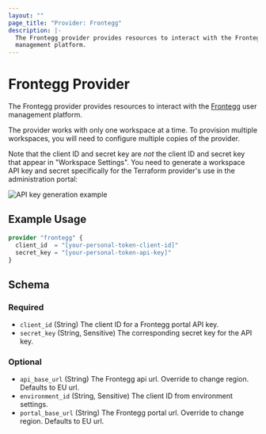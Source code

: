 ```yaml
---
layout: ""
page_title: "Provider: Frontegg"
description: |-
  The Frontegg provider provides resources to interact with the Frontegg user
  management platform.
---
```


# Frontegg Provider

The Frontegg provider provides resources to interact with the [Frontegg] user
management platform.

The provider works with only one workspace at a time. To provision multiple
workspaces, you will need to configure multiple copies of the provider.

Note that the client ID and secret key are _not_ the client ID and secret key
that appear in "Workspace Settings". You need to generate a workspace API key
and secret specifically for the Terraform provider's use in the administration
portal:

![API key generation example](https://user-images.githubusercontent.com/882976/132739276-bc72aa75-8c30-452c-b929-85a8d7ffa4d0.png)

## Example Usage

```terraform
provider "frontegg" {
  client_id  = "[your-personal-token-client-id]"
  secret_key = "[your-personal-token-api-key]"
}
```


<!-- schema generated by tfplugindocs -->

## Schema

### Required

- `client_id` (String) The client ID for a Frontegg portal API key.
- `secret_key` (String, Sensitive) The corresponding secret key for the API key.

### Optional

- `api_base_url` (String) The Frontegg api url. Override to change region. Defaults to EU url.
- `environment_id` (String, Sensitive) The client ID from environment settings.
- `portal_base_url` (String) The Frontegg portal url. Override to change region. Defaults to EU url.

[Frontegg]: https://frontegg.com
